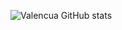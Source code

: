 ![Valencua GitHub stats](https://github-readme-stats.vercel.app/api?username=Valencua&show_icons=true&theme=dracula)
